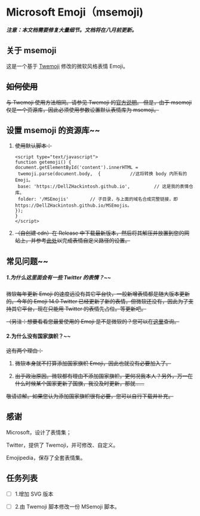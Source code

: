 # Microsoft Emoji（msemoji)

**_注意：本文档需要修复大量细节。文档将在八月前更新。_**

## 关于 msemoji

这是一个基于 [Twemoji](https://github.com/twitter/twemoji) 修改的微软风格表情 Emoji。

## ~~如何使用~~

~~与 Twemoji 使用方法相同。请参见 Twemoji 的[官方说明](https://github.com/twitter/twemoji)。
但是，由于 msemoji 仅是一个资源库，因此必须使用参数设置默认表情库为 msemoji。~~

## 设置 msemoji 的资源库~~

1. ~~使用默认脚本：~~
   
   ```
   <script type="text/javascript">
   function getemoji() {
   document.getElementById('content').innerHTML =
    twemoji.parse(document.body,  {           //这将转换 body 内所有的 Emoji。
    base: 'https://DellZHackintosh.github.io',         // 这是我的表情仓库。
    folder: '/MSEmojis'        // 子目录，与上面的域名合成完整链接，即https://DellZHackintosh.github.io/MSEmojis。
   });
   }
   </script>
   ```

2. ~~（自创建 cdn）在 Release 中下载最新版本，然后将其解压并放置到您的网站上，并参考[此处]((https://github.com/twitter/twemoji#callback))以完成表情自定义路径的设置。~~

## 常见问题~~

##### 1.为什么这里面会有一些 Twitter 的表情？~~

~~微软每年更新 Emoji 的速度远没有其它平台快，一般新增表情都是随大版本更新的。今年的 Emoji 14.0 Twitter 已经更新了新的表情，但微软还没有，因此为了支持其它平台，现在只能用 Twitter 的表情先占位。等更新吧。~~

~~（另注：想要看看您最爱使用的 Emoji 是不是微软的？您可以在[这里](https://dellzhackintosh.github.io/emojitest.html)查询。~~

#### 2.为什么没有国家旗帜？~~

~~这有两个理由：~~

1. ~~微软本身就不打算添加国家旗帜 Emoji，因此也就没有必要加入了。~~

2. ~~出于政治原因。微软都有理由不添加国家旗帜，更何况我本人？另外，万一在什么时候某个国家更新了国旗，我没及时更新，那就......~~

~~敬请谅解。如果您认为添加国家旗帜很有必要，您可以自行下载并补充。~~

## 感谢

Microsoft，设计了表情集；

Twitter，提供了 Twemoji，并可修改、自定义。

Emojipedia，保存了全套表情集。

## 任务列表

- [ ] 1.增加 SVG 版本

- [ ] 2.由 Twemoji 脚本修改一份 MSemoji 脚本。
